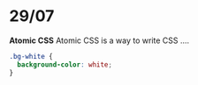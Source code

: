 # 29/07

**Atomic CSS**
Atomic CSS is a way to write CSS ....

```css
.bg-white {
  background-color: white;
}
```
